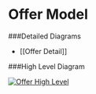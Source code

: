 # Offer Model

###Detailed Diagrams
- [[Offer Detail]]

###High Level Diagram

[![Offer High Level](dataModel/OfferHighLevelERD.png)](_img/dataModel/OfferHighLevelERD.png)
